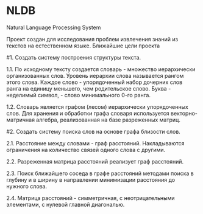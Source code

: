 # NLDB

Natural Language Processing System

Проект создан для исследования проблем извлечения знаний из текстов на естественном языке. Ближайшие цели проекта

#1. Создать систему построения структуры текста.

1.1. По исходному тексту создается словарь - множество иерархически организованных слов. Уровень иерархии слова называется 
рангом этого слова. Каждое слово - упорядоченный набор дочерних слов ранга на единицу меньшего, чем родительское слово. Буква - неделимый символ, - слово минимального 0-го ранга.

1.2. Словарь является графом (лесом) иерархически упорядоченных слов. Для хранения и обработки графа словаря используется векторно-матричная алгебра, реализованная на базе разреженных матриц.

#2. Создать систему поиска слов на основе графа близости слов.

2.1. Расстояние между словами - граф расстояний. Накладываются ограничения на количество связей одного слова с другими.

2.2. Разреженная матрица расстояний реализует граф расстояний.

2.3. Поиск ближайшего соседа в графе расстояний методами поиска в глубину и в ширину в направлении минимизации 
расстояния до нужного слова.

2.4. Матрица расстояний - симметричная, с неотрицательными элементами, с нулевой главной диагональю.
